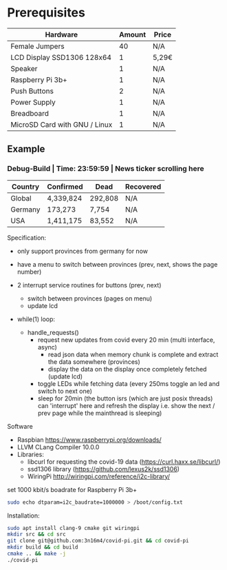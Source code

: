 # Prerequisites
| Hardware                      | Amount | Price |
|-------------------------------|--------|-------|
| Female Jumpers                | 40     | N/A   |
| LCD Display SSD1306 128x64    | 1      | 5,29€ |
| Speaker                       | 1      | N/A   |
| Raspberry Pi 3b+              | 1      | N/A   |
| Push Buttons                  | 2      | N/A   |
| Power Supply                  | 1      | N/A   |
| Breadboard                    | 1      | N/A   |
| MicroSD Card with GNU / Linux | 1      | N/A   |

## Example

### Debug-Build | Time: 23:59:59 | News ticker scrolling here
| Country | Confirmed | Dead    | Recovered |
|---------|-----------|---------|-----------|
| Global  | 4,339,824 | 292,808 | N/A       |
| Germany | 173,273   | 7,754   | N/A       |
| USA     | 1,411,175 | 83,552  | N/A       |

Specification:
-   only support provinces from germany for now
-   have a menu to switch between provinces (prev, next, shows the page number)
-   2 interrupt service routines for buttons (prev, next)
    -   switch between provinces (pages on menu)
    -   update lcd
    
-   while(1) loop:
    -   handle_requests()
        -   request new updates from covid every 20 min (multi interface, async)
            -   read json data when memory chunk is complete and extract the data somewhere (provinces)
            -   display the data on the display once completely fetched (update lcd)
        -   toggle LEDs while fetching data (every 250ms toggle an led and switch to next one)
        -   sleep for 20min (the button isrs (which are just posix threads) can 'interrupt' here and refresh the display i.e. show the next / prev page while the mainthread is sleeping)

Software
-   Raspbian https://www.raspberrypi.org/downloads/
-   LLVM CLang Compiler 10.0.0
-   Libraries:
    -   libcurl for requesting the covid-19 data (https://curl.haxx.se/libcurl/)
    -   ssd1306 library (https://github.com/lexus2k/ssd1306)
    -   WiringPi http://wiringpi.com/reference/i2c-library/

set 1000 kbit/s boadrate for Raspberry Pi 3b+
```bash
sudo echo dtparam=i2c_baudrate=1000000 > /boot/config.txt
```

Installation:
```bash
sudo apt install clang-9 cmake git wiringpi
mkdir src && cd src
git clone git@github.com:3n16m4/covid-pi.git && cd covid-pi
mkdir build && cd build
cmake .. && make -j
./covid-pi
```
